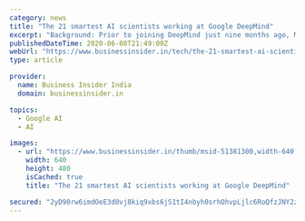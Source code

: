 ```yaml
---
category: news
title: "The 21 smartest AI scientists working at Google DeepMind"
excerpt: "Background: Prior to joining DeepMind just nine months ago, Martin Riedmiller worked on robotics and autonomous learning systems at the University of Freiberg in Germany. Background: Shane Legg ..."
publishedDateTime: 2020-06-08T21:49:00Z
webUrl: "https://www.businessinsider.in/tech/the-21-smartest-ai-scientists-working-at-google-deepmind/slidelist/51381299.cms"
type: article

provider:
  name: Business Insider India
  domain: businessinsider.in

topics:
  - Google AI
  - AI

images:
  - url: "https://www.businessinsider.in/thumb/msid-51381300,width-640,resizemode-4,imgsize-46648/21-charles-blundell.jpg"
    width: 640
    height: 480
    isCached: true
    title: "The 21 smartest AI scientists working at Google DeepMind"

secured: "2yD90rw6imdOeE3d0vj8kiq9xbs6jS1tI4nbyh0srhOhvpLjlc6RoQfzJNY2zJ3hrrrCH69LfGIeKh3dcnGtjJsflrJeSqv68u76WyceXcY7+QZyKy2lu0eagGjJWgB595YYO6SXG42hoiF1hwiRWO3TwMd6yPWspQx/7JRqGypA8Gpn2pYa2oLlaMcHXjpTGvS4NQNirE4rqOZ3X4f0Z5Ll6chIo5JVTjk0nVM2GJ772pVxdOgxAQYZt1wz8eB+smXTgyyV/Yg+IMA3MRPpuV0pT9+cEy9KCEkxtFwL00A0Xsj1CsZJJEJ0ywl8643HWigDOOtrNnmvs2/Zh5VMIw==;pRVtPoZyIqCIkyjI0QKlOw=="
---
```


